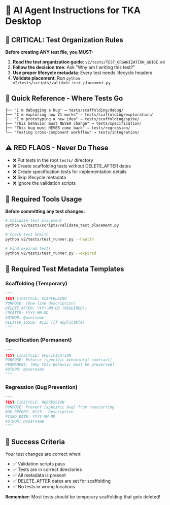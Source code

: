 # 🤖 AI Agent Instructions for TKA Desktop

## 🚨 CRITICAL: Test Organization Rules

**Before creating ANY test file, you MUST:**

1. **Read the test organization guide**: `v2/tests/TEST_ORGANIZATION_GUIDE.md`
2. **Follow the decision tree**: Ask "Why am I writing this test?"
3. **Use proper lifecycle metadata**: Every test needs lifecycle headers
4. **Validate placement**: Run `python v2/tests/scripts/validate_test_placement.py`

## 📁 Quick Reference - Where Tests Go

```
├── "I'm debugging a bug" → tests/scaffolding/debug/
├── "I'm exploring how V1 works" → tests/scaffolding/exploration/
├── "I'm prototyping a new idea" → tests/scaffolding/spike/
├── "This behavior must NEVER change" → tests/specification/
├── "This bug must NEVER come back" → tests/regression/
└── "Testing cross-component workflow" → tests/integration/
```

## ⚠️ RED FLAGS - Never Do These

- ❌ Put tests in the root `tests/` directory
- ❌ Create scaffolding tests without DELETE_AFTER dates
- ❌ Create specification tests for implementation details
- ❌ Skip lifecycle metadata
- ❌ Ignore the validation scripts

## 🔧 Required Tools Usage

**Before committing any test changes:**
```bash
# Validate test placement
python v2/tests/scripts/validate_test_placement.py

# Check test health
python v2/tests/test_runner.py --health

# Find expired tests
python v2/tests/test_runner.py --expired
```

## 📝 Required Test Metadata Templates

### Scaffolding (Temporary)
```python
"""
TEST LIFECYCLE: SCAFFOLDING
PURPOSE: [One-line description]
DELETE_AFTER: YYYY-MM-DD (REQUIRED!)
CREATED: YYYY-MM-DD
AUTHOR: @username
RELATED_ISSUE: #123 (if applicable)
"""
```

### Specification (Permanent)
```python
"""
TEST LIFECYCLE: SPECIFICATION
PURPOSE: Enforce [specific behavioral contract]
PERMANENT: [Why this behavior must be preserved]
AUTHOR: @username
"""
```

### Regression (Bug Prevention)
```python
"""
TEST LIFECYCLE: REGRESSION
PURPOSE: Prevent [specific bug] from reoccurring
BUG_REPORT: #123 - Description
FIXED_DATE: YYYY-MM-DD
AUTHOR: @username
"""
```

## 🎯 Success Criteria

Your test changes are correct when:
- ✅ Validation scripts pass
- ✅ Tests are in correct directories
- ✅ All metadata is present
- ✅ DELETE_AFTER dates are set for scaffolding
- ✅ No tests in wrong locations

**Remember**: Most tests should be temporary scaffolding that gets deleted!